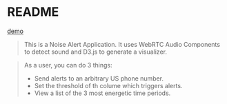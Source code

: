 README
=======
[demo](https://sleepy-falls-1191.herokuapp.com/)
> This is a Noise Alert Application. It uses WebRTC Audio Components to detect sound and D3.js to generate a visualizer.

> As a user, you can do 3 things:
> * Send alerts to an arbitrary US phone number.
> * Set the threshold of th colume which triggers alerts.
> * View a list of the 3 most energetic time periods.

